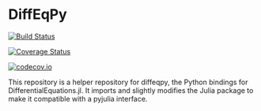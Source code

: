 # DiffEqPy

[![Build Status](https://travis-ci.org/ChrisRackauckas/DiffEqPy.jl.svg?branch=master)](https://travis-ci.org/ChrisRackauckas/DiffEqPy.jl)

[![Coverage Status](https://coveralls.io/repos/ChrisRackauckas/DiffEqPy.jl/badge.svg?branch=master&service=github)](https://coveralls.io/github/ChrisRackauckas/DiffEqPy.jl?branch=master)

[![codecov.io](http://codecov.io/github/ChrisRackauckas/DiffEqPy.jl/coverage.svg?branch=master)](http://codecov.io/github/ChrisRackauckas/DiffEqPy.jl?branch=master)

This repository is a helper repository for diffeqpy, the Python bindings for
DifferentialEquations.jl. It imports and slightly modifies the Julia package
to make it compatible with a pyjulia interface.
